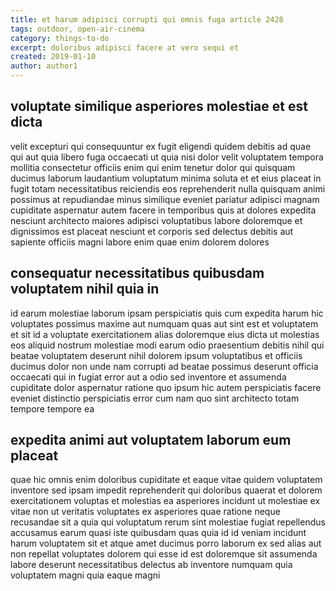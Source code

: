```yaml
---
title: et harum adipisci corrupti qui omnis fuga article 2428
tags: outdoor, open-air-cinema
category: things-to-do
excerpt: doloribus adipisci facere at vero sequi et
created: 2019-01-10
author: author1
---
```


## voluptate similique asperiores molestiae et est dicta

velit excepturi qui consequuntur ex fugit eligendi quidem debitis ad quae qui aut quia libero fuga occaecati ut quia nisi dolor velit voluptatem tempora mollitia consectetur officiis enim qui enim tenetur dolor qui quisquam ducimus laborum laudantium voluptatum minima soluta et et eius placeat in fugit totam necessitatibus reiciendis eos reprehenderit nulla quisquam animi possimus at repudiandae minus similique eveniet pariatur adipisci magnam cupiditate aspernatur autem facere in temporibus quis at dolores expedita nesciunt architecto maiores adipisci voluptatibus labore doloremque et dignissimos est placeat nesciunt et corporis sed delectus debitis aut sapiente officiis magni labore enim quae enim dolorem dolores

## consequatur necessitatibus quibusdam voluptatem nihil quia in

id earum molestiae laborum ipsam perspiciatis quis cum expedita harum hic voluptates possimus maxime aut numquam quas aut sint est et voluptatem et sit id a voluptate exercitationem alias doloremque eius dicta ut molestias eos aliquid nostrum molestiae modi earum odio praesentium debitis nihil qui beatae voluptatem deserunt nihil dolorem ipsum voluptatibus et officiis ducimus dolor non unde nam corrupti ad beatae possimus deserunt officia occaecati qui in fugiat error aut a odio sed inventore et assumenda cupiditate dolor aspernatur ratione quo ipsum hic autem perspiciatis facere eveniet distinctio perspiciatis error cum nam quo sint architecto totam tempore tempore ea

## expedita animi aut voluptatem laborum eum placeat

quae hic omnis enim doloribus cupiditate et eaque vitae quidem voluptatem inventore sed ipsam impedit reprehenderit qui doloribus quaerat et dolorem exercitationem voluptas et molestias ea asperiores incidunt ut molestiae ex vitae non ut veritatis voluptates ex asperiores quae ratione neque recusandae sit a quia qui voluptatum rerum sint molestiae fugiat repellendus accusamus earum quasi iste quibusdam quas quia id id veniam incidunt harum voluptatem sit et atque amet ducimus porro laborum ex sed alias aut non repellat voluptates dolorem qui esse id est doloremque sit assumenda labore deserunt necessitatibus delectus ab inventore numquam quia voluptatem magni quia eaque magni
